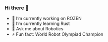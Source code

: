 ### Hi there 👋
- 🔭 I’m currently working on ROZEN
- 🌱 I’m currently learning Rust
- 💬 Ask me about Robotics
- ⚡ Fun fact: World Robot Olympiad Champion
